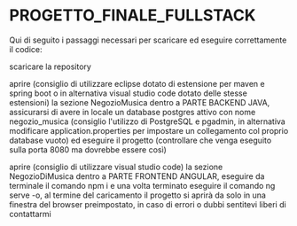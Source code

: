 # PROGETTO_FINALE_FULLSTACK

Qui di seguito i passaggi necessari per scaricare ed eseguire correttamente il codice:

scaricare la repository

aprire (consiglio di utilizzare eclipse dotato di estensione per maven e spring boot o in alternativa visual studio code dotato delle stesse estensioni) la sezione NegozioMusica dentro a PARTE BACKEND JAVA, assicurarsi di avere in locale un database postgres attivo con nome negozio_musica (consiglio l'utilizzo di PostgreSQL e pgadmin, in alternativa modificare application.properties per impostare un collegamento col proprio database vuoto) ed eseguire il progetto (controllare che venga eseguito sulla porta 8080 ma dovrebbe essere così)

aprire (consiglio di utilizzare visual studio code) la sezione NegozioDiMusica dentro a PARTE FRONTEND ANGULAR, eseguire da terminale il comando npm i e una volta terminato eseguire il comando ng serve -o, al termine del caricamento il progetto si aprirà da solo in una finestra del browser preimpostato, in caso di errori o dubbi sentitevi liberi di contattarmi
